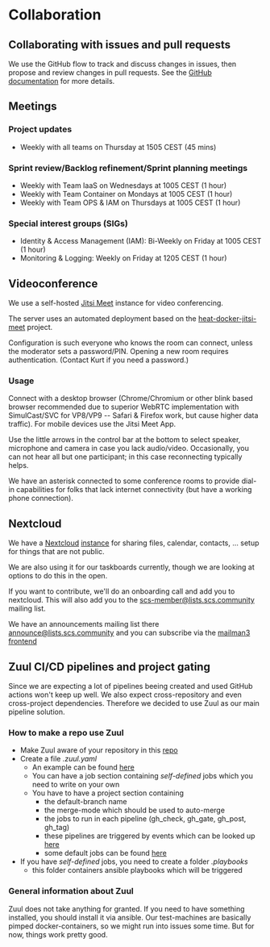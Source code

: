 # Collaboration

## Collaborating with issues and pull requests

We use the GitHub flow to track and discuss changes in issues, then propose and
review changes in pull requests. See the
[GitHub documentation](https://docs.github.com/en/free-pro-team@latest/github/collaborating-with-issues-and-pull-requests)
for more details.

## Meetings

### Project updates

- Weekly with all teams on Thursday at 1505 CEST (45 mins)

### Sprint review/Backlog refinement/Sprint planning meetings

- Weekly with Team IaaS on Wednesdays at 1005 CEST (1 hour)
- Weekly with Team Container on Mondays at 1005 CEST (1 hour)
- Weekly with Team OPS & IAM on Thursdays at 1005 CEST (1 hour)

### Special interest groups (SIGs)

- Identity & Access Management (IAM): Bi-Weekly on Friday at 1005 CEST (1 hour)
- Monitoring & Logging: Weekly on Friday at 1205 CEST (1 hour)

## Videoconference

We use a self-hosted [Jitsi Meet](https://jitsi.org) instance for video conferencing.

The server uses an automated deployment based on the
[heat-docker-jitsi-meet](https://github.com/garloff/heat-docker-jitsi-meet) project.

Configuration is such everyone who knows the room can connect, unless the moderator
sets a password/PIN. Opening a new room requires authentication. (Contact Kurt if
you need a password.)

### Usage

Connect with a desktop browser (Chrome/Chromium or other blink based browser
recommended due to superior WebRTC implementation with SimulCast/SVC for VP8/VP9 --
Safari & Firefox work, but cause higher data traffic). For mobile devices use
the Jitsi Meet App.

Use the little arrows in the control bar at the bottom to select speaker, microphone
and camera in case you lack audio/video. Occasionally, you can not hear all but
one participant; in this case reconnecting typically helps.

We have an asterisk connected to some conference rooms to provide dial-in capabilities
for folks that lack internet connectivity (but have a working phone connection).

## Nextcloud

We have a [Nextcloud](https://nextcloud.com)
[instance](https://scs.sovereignit.de) for sharing files, calendar, contacts, ...
setup for things that are not public.

We are also using it for our taskboards currently, though we are looking at
options to do this in the open.

If you want to contribute, we'll do an onboarding call and add you to nextcloud.
This will also add you to the scs-member@lists.scs.community mailing list.

We have an announcements mailing list there announce@lists.scs.community and you
can subscribe via the [mailman3 frontend](https://scs.sovereignit.de/mailman3/postorius/lists/)

## Zuul CI/CD pipelines and project gating

Since we are expecting a lot of pipelines beeing created and used GitHub actions won't keep up
well. We also expect cross-repository and even cross-project dependencies. Therefore we decided to
use Zuul as our main pipeline solution.

### How to make a repo use Zuul

- Make Zuul aware of your repository in this [repo](https://github.com/SovereignCloudStack/zuul_deployment)
- Create a file *.zuul.yaml*
  - An example can be found [here](https://github.com/SovereignCloudStack/zuul-sandbox/blob/main/.zuul.yaml)
  - You can have a job section containing *self-defined* jobs which you need to write on your own
  - You have to have a project section containing
    - the default-branch name
    - the merge-mode which should be used to auto-merge
    - the jobs to run in each pipeline (gh_check, gh_gate, gh_post, gh_tag)
    - these pipelines are triggered by events which can be looked up [here](https://github.com/SovereignCloudStack/zuul_config/blob/main/zuul.d/gh_pipelines.yaml)
    - some default jobs can be found [here](https://opendev.org/zuul/zuul-jobs/src/branch/master/playbooks)
- If you have *self-defined* jobs, you need to create a folder *.playbooks*
  - this folder containers ansible playbooks which will be triggered

### General information about Zuul

Zuul does not take anything for granted. If you need to have something installed,
you should install it via ansible. Our test-machines are basically pimped
docker-containers, so we might run into issues some time. But for now, things work pretty good.
